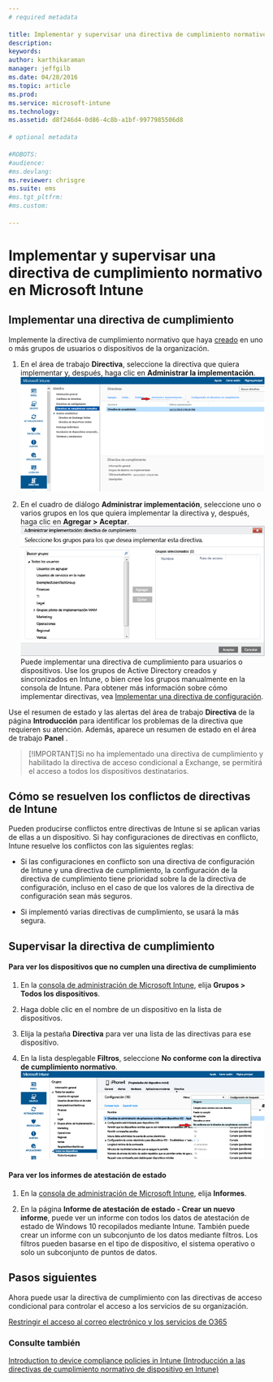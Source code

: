 ```yaml
---
# required metadata

title: Implementar y supervisar una directiva de cumplimiento normativo en Microsoft Intune | Microsoft Intune
description:
keywords:
author: karthikaraman
manager: jeffgilb
ms.date: 04/28/2016
ms.topic: article
ms.prod:
ms.service: microsoft-intune
ms.technology:
ms.assetid: d8f246d4-0d86-4c8b-a1bf-9977985506d8

# optional metadata

#ROBOTS:
#audience:
#ms.devlang:
ms.reviewer: chrisgre
ms.suite: ems
#ms.tgt_pltfrm:
#ms.custom:

---
```


# Implementar y supervisar una directiva de cumplimiento normativo en Microsoft Intune
## Implementar una directiva de cumplimiento
Implemente la directiva de cumplimiento normativo que haya [creado](create-a-device-compliance-policy-in-microsoft-intune.md) en uno o más grupos de usuarios o dispositivos de la organización.

1.  En el área de trabajo **Directiva**, seleccione la directiva que quiera implementar y, después, haga clic en **Administrar la implementación**.
![Captura de pantalla de la página de directiva de cumplimiento normativo, donde se muestra la opción de menú Administrar implementación en la parte superior](./media/intune-sa-3c-deploy-compliance-policy2.png)

2.  En el cuadro de diálogo **Administrar implementación**, seleccione uno o varios grupos en los que quiera implementar la directiva y, después, haga clic en **Agregar > Aceptar**.
![Captura de pantalla del cuadro de diálogo Administrar implementación](./media/intune-sa-3d-deploy-compliance-policy3-Manage.png) Puede implementar una directiva de cumplimiento para usuarios o dispositivos. Use los grupos de Active Directory creados y sincronizados en Intune, o bien cree los grupos manualmente en la consola de Intune. Para obtener más información sobre cómo implementar directivas, vea [Implementar una directiva de configuración](manage-settings-and-features-on-your-devices-with-microsoft-intune-policies.md).

Use el resumen de estado y las alertas del área de trabajo **Directiva** de la página **Introducción** para identificar los problemas de la directiva que requieren su atención. Además, aparece un resumen de estado en el área de trabajo **Panel** .

> [!IMPORTANT]Si no ha implementado una directiva de cumplimiento y habilitado la directiva de acceso condicional a Exchange, se permitirá el acceso a todos los dispositivos destinatarios.

## Cómo se resuelven los conflictos de directivas de Intune
Pueden producirse conflictos entre directivas de Intune si se aplican varias de ellas a un dispositivo. Si hay configuraciones de directivas en conflicto, Intune resuelve los conflictos con las siguientes reglas:

-   Si las configuraciones en conflicto son una directiva de configuración de Intune y una directiva de cumplimiento, la configuración de la directiva de cumplimiento tiene prioridad sobre la de la directiva de configuración, incluso en el caso de que los valores de la directiva de configuración sean más seguros.

-   Si implementó varias directivas de cumplimiento, se usará la más segura.

## Supervisar la directiva de cumplimiento

#### Para ver los dispositivos que no cumplen una directiva de cumplimiento

1.  En la [consola de administración de Microsoft Intune](https://manage.microsoft.com), elija **Grupos > Todos los dispositivos**.

2.  Haga doble clic en el nombre de un dispositivo en la lista de dispositivos.

3.  Elija la pestaña **Directiva** para ver una lista de las directivas para ese dispositivo.

4.  En la lista desplegable **Filtros**, seleccione **No conforme con la directiva de cumplimiento normativo**.
![Captura de pantalla que muestra la lista de opciones de la lista de filtros](./media/intune-sa-3e-view-device-noncompliance.png)

#### Para ver los informes de atestación de estado

1.  En la [consola de administración de Microsoft Intune](https://manage.microsoft.com), elija **Informes**.

2.  En la página **Informe de atestación de estado - Crear un nuevo informe**, puede ver un informe con todos los datos de atestación de estado de Windows 10 recopilados mediante Intune. También puede crear un informe con un subconjunto de los datos mediante filtros. Los filtros pueden basarse en el tipo de dispositivo, el sistema operativo o solo un subconjunto de puntos de datos.


## Pasos siguientes
Ahora puede usar la directiva de cumplimiento con las directivas de acceso condicional para controlar el acceso a los servicios de su organización.

[Restringir el acceso al correo electrónico y los servicios de O365](restrict-access-to-email-and-o365-services-with-microsoft-intune.md)


### Consulte también
[Introduction to device compliance policies in Intune (Introducción a las directivas de cumplimiento normativo de dispositivo en Intune)](introduction-to-device-compliance-policies-in-microsoft-intune.md)


<!--HONumber=Jun16_HO2-->


